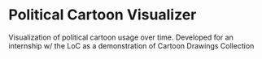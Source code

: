 # Political Cartoon Visualizer
Visualization of political cartoon usage over time. Developed for an internship w/ the LoC as a demonstration of Cartoon Drawings Collection

